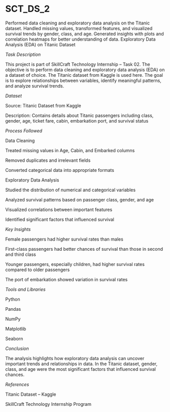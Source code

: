 # SCT_DS_2
Performed data cleaning and exploratory data analysis on the Titanic dataset. Handled missing values, transformed features, and visualized survival trends by gender, class, and age. Generated insights with plots and correlation heatmaps for better understanding of data.
Exploratory Data Analysis (EDA) on Titanic Dataset

 *Task Description* 

This project is part of SkillCraft Technology Internship – Task 02.
The objective is to perform data cleaning and exploratory data analysis (EDA) on a dataset of choice. The Titanic dataset from Kaggle is used here. The goal is to explore relationships between variables, identify meaningful patterns, and analyze survival trends.

 *Dataset* 

Source: Titanic Dataset from Kaggle

Description: Contains details about Titanic passengers including class, gender, age, ticket fare, cabin, embarkation port, and survival status



 *Process Followed* 

Data Cleaning

Treated missing values in Age, Cabin, and Embarked columns

Removed duplicates and irrelevant fields

Converted categorical data into appropriate formats


Exploratory Data Analysis

Studied the distribution of numerical and categorical variables

Analyzed survival patterns based on passenger class, gender, and age

Visualized correlations between important features

Identified significant factors that influenced survival

 *Key Insights* 

Female passengers had higher survival rates than males

First-class passengers had better chances of survival than those in second and third class

Younger passengers, especially children, had higher survival rates compared to older passengers

The port of embarkation showed variation in survival rates

 *Tools and Libraries* 

Python

Pandas

NumPy

Matplotlib

Seaborn

 *Conclusion* 

The analysis highlights how exploratory data analysis can uncover important trends and relationships in data.
In the Titanic dataset, gender, class, and age were the most significant factors that influenced survival chances.

 *References* 

Titanic Dataset – Kaggle

SkillCraft Technology Internship Program
